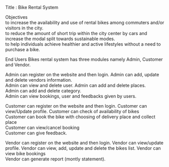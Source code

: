 Title :  Bike Rental System 

Objectives  
to increase the availability and use of rental bikes among commuters and/or visitors in the city.   
to reduce the amount of short trip within the city center by cars and increase the modal split towards sustainable modes.   
to help individuals achieve healthier and active lifestyles without a need to purchase a bike. 

End Users 
Bikes rental system has three modules namely Admin, Customer and Vendor.  


Admin can register on the website and then login. 
Admin can add, update and delete vendors information.   
Admin can view and delete user. 
Admin can add and delete places.    
Admin can add and delete category.   
Admin can view bookings, user and feedbacks given by users.   

Customer can register on the website and then login. 
Customer can view/Update profile. 
Customer can check of availability of bikes    
Customer can book the bike with choosing of delivery place and collect place   
Customer can view/cancel booking   
Customer can give feedback.  

Vendor can register on the website and then login. 
Vendor can view/update profile. 
Vendor can view, add, update and delete the bikes list. 
Vendor can view bike bookings  
Vendor can generate report (montly statement). 